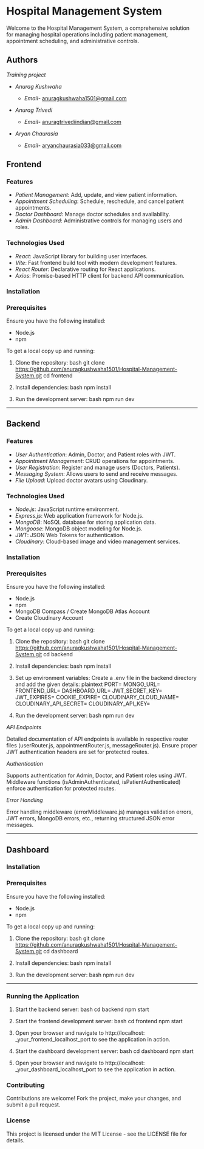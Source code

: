 # Hospital Management System

Welcome to the Hospital Management System, a comprehensive solution for managing hospital operations including patient management, appointment scheduling, and administrative controls.

## Authors
   *Training project*

- *Anurag Kushwaha*
  
  - *Email-* anuragkushwaha1501@gmail.com
    
- *Anurag Trivedi*
  
  - *Email-* anuragtrivediindian@gmail.com
    
- *Aryan Chaurasia*
  
  - *Email-* aryanchaurasia033@gmail.com
  

## Frontend

### Features

- *Patient Management*: Add, update, and view patient information.
- *Appointment Scheduling*: Schedule, reschedule, and cancel patient appointments.
- *Doctor Dashboard*: Manage doctor schedules and availability.
- *Admin Dashboard*: Administrative controls for managing users and roles.

### Technologies Used

- *React*: JavaScript library for building user interfaces.
- *Vite*: Fast frontend build tool with modern development features.
- *React Router*: Declarative routing for React applications.
- *Axios*: Promise-based HTTP client for backend API communication.

### Installation

### Prerequisites

Ensure you have the following installed:

- Node.js
- npm 


To get a local copy up and running:

1. Clone the repository:
bash
git clone https://github.com/anuragkushwaha1501/Hospital-Management-System.git
cd frontend


2. Install dependencies:
bash
npm install


3. Run the development server:
bash
npm run dev


---

## Backend

### Features

- *User Authentication*: Admin, Doctor, and Patient roles with JWT.
- *Appointment Management*: CRUD operations for appointments.
- *User Registration*: Register and manage users (Doctors, Patients).
- *Messaging System*: Allows users to send and receive messages.
- *File Upload*: Upload doctor avatars using Cloudinary.

### Technologies Used

- *Node.js*: JavaScript runtime environment.
- *Express.js*: Web application framework for Node.js.
- *MongoDB*: NoSQL database for storing application data.
- *Mongoose*: MongoDB object modeling for Node.js.
- *JWT*: JSON Web Tokens for authentication.
- *Cloudinary*: Cloud-based image and video management services.

### Installation

### Prerequisites

Ensure you have the following installed:

- Node.js
- npm 
- MongoDB Compass / Create MongoDB Atlas Account 
- Create Cloudinary Account

To get a local copy up and running:

1. Clone the repository:
bash
git clone https://github.com/anuragkushwaha1501/Hospital-Management-System.git
cd backend


2. Install dependencies:
bash
npm install


3. Set up environment variables:
Create a .env file in the backend directory and add the given details:
plaintext
PORT=
MONGO_URL=
FRONTEND_URL=
DASHBOARD_URL=
JWT_SECRET_KEY=
JWT_EXPIRES=
COOKIE_EXPIRE=
CLOUDINARY_CLOUD_NAME=
CLOUDINARY_API_SECRET=
CLOUDINARY_API_KEY=


4. Run the development server:
bash
npm run dev


*API Endpoints*

Detailed documentation of API endpoints is available in respective router files (userRouter.js, appointmentRouter.js, messageRouter.js). Ensure proper JWT authentication headers are set for protected routes.

*Authentication*

Supports authentication for Admin, Doctor, and Patient roles using JWT. Middleware functions (isAdminAuthenticated, isPatientAuthenticated) enforce authentication for protected routes.

*Error Handling*

Error handling middleware (errorMiddleware.js) manages validation errors, JWT errors, MongoDB errors, etc., returning structured JSON error messages.

---

## Dashboard

### Installation

### Prerequisites

Ensure you have the following installed:

- Node.js
- npm 


To get a local copy up and running:

1. Clone the repository:
bash
git clone https://github.com/anuragkushwaha1501/Hospital-Management-System.git
cd dashboard


2. Install dependencies:
bash
npm install


3. Run the development server:
bash
npm run dev


---

### Running the Application

1. Start the backend server:
   bash
   cd backend
   npm start
   

2. Start the frontend development server:
   bash
   cd frontend
   npm start
   

3. Open your browser and navigate to http://localhost: _your_frontend_localhost_port to see the application in action.

4. Start the dashboard development server:
   bash
   cd dashboard
   npm start
   
   
5. Open your browser and navigate to http://localhost: _your_dashboard_localhost_port to see the application in action.

### Contributing

Contributions are welcome! Fork the project, make your changes, and submit a pull request.

### License

This project is licensed under the MIT License - see the LICENSE file for details.
